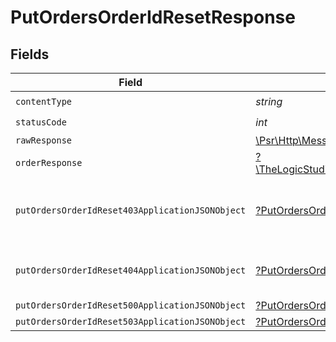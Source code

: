 # PutOrdersOrderIdResetResponse


## Fields

| Field                                                                                                          | Type                                                                                                           | Required                                                                                                       | Description                                                                                                    |
| -------------------------------------------------------------------------------------------------------------- | -------------------------------------------------------------------------------------------------------------- | -------------------------------------------------------------------------------------------------------------- | -------------------------------------------------------------------------------------------------------------- |
| `contentType`                                                                                                  | *string*                                                                                                       | :heavy_check_mark:                                                                                             | N/A                                                                                                            |
| `statusCode`                                                                                                   | *int*                                                                                                          | :heavy_check_mark:                                                                                             | N/A                                                                                                            |
| `rawResponse`                                                                                                  | [\Psr\Http\Message\ResponseInterface](https://www.php-fig.org/psr/psr-7/#33-psrhttpmessageresponseinterface)   | :heavy_minus_sign:                                                                                             | N/A                                                                                                            |
| `orderResponse`                                                                                                | [?\TheLogicStudio\ExactPayments\Models\Shared\OrderResponse](../../models/shared/OrderResponse.md)             | :heavy_minus_sign:                                                                                             | Order Updated.                                                                                                 |
| `putOrdersOrderIdReset403ApplicationJSONObject`                                                                | [?PutOrdersOrderIdReset403ApplicationJSON](../../models/operations/PutOrdersOrderIdReset403ApplicationJSON.md) | :heavy_minus_sign:                                                                                             | **Access Denied**\<br/>Credentials supplied do not grant access to the requested resource.<br/>                |
| `putOrdersOrderIdReset404ApplicationJSONObject`                                                                | [?PutOrdersOrderIdReset404ApplicationJSON](../../models/operations/PutOrdersOrderIdReset404ApplicationJSON.md) | :heavy_minus_sign:                                                                                             | **Not found**\<br/>When there are no accounts/orders/payment found<br/>                                        |
| `putOrdersOrderIdReset500ApplicationJSONObject`                                                                | [?PutOrdersOrderIdReset500ApplicationJSON](../../models/operations/PutOrdersOrderIdReset500ApplicationJSON.md) | :heavy_minus_sign:                                                                                             | **Internal Server Error**<br/>                                                                                 |
| `putOrdersOrderIdReset503ApplicationJSONObject`                                                                | [?PutOrdersOrderIdReset503ApplicationJSON](../../models/operations/PutOrdersOrderIdReset503ApplicationJSON.md) | :heavy_minus_sign:                                                                                             | **Service Unavailable**<br/>                                                                                   |